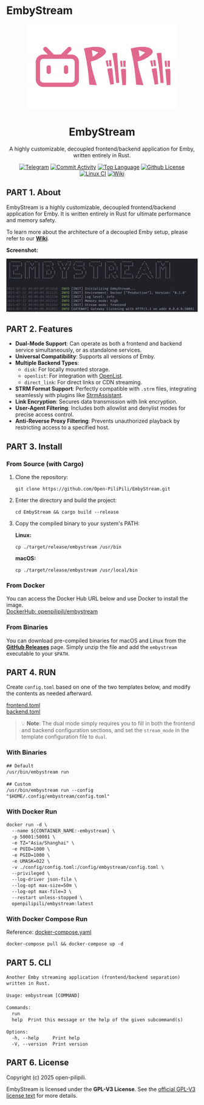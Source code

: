 # EmbyStream

<p align="center">
<a href="https://github.com/Open-PiliPili/EmbyStream">
<img alt="EmbyStream Logo" src="https://raw.githubusercontent.com/Open-PiliPili/EmbyStream/main/res/imgs/logo.jpg" width="400" />
</a>
</p>
<h1 align="center">EmbyStream</h1>
<p align="center">
A highly customizable, decoupled frontend/backend application for Emby, written entirely in Rust.
</p>
<p align="center">
<a href="https://t.me/openpilipili_chat"><img src="https://img.shields.io/badge/-Telegram_Group-red?color=blue&logo=telegram&logoColor=white" alt="Telegram"></a>
<a href="https://github.com/open-pilipili/EmbyStream/commit/main"><img src="https://img.shields.io/github/commit-activity/m/open-pilipili/EmbyStream/main" alt="Commit Activity"></a>
<a href="https://github.com/open-pilipili/EmbyStream"><img src="https://img.shields.io/github/languages/top/open-pilipili/EmbyStream" alt="Top Language"></a>
<a href="https://github.com/open-pilipili/EmbyStream/blob/main/LICENSE"><img src="https://img.shields.io/github/license/open-pilipili/EmbyStream" alt="Github License"></a>
<a href="https://github.com/Open-PiliPili/EmbyStream/actions/workflows/ci.yaml"><img src="https://github.com/Open-PiliPili/EmbyStream/actions/workflows/ci.yaml/badge.svg" alt="Linux CI"></a> <a href="https://github.com/open-pilipili/EmbyStream/wiki"><img src="https://img.shields.io/badge/-Wiki-red?color=blue&logo=github&logoColor=white" alt="Wiki"></a>
</p>

## PART 1. About

EmbyStream is a highly customizable, decoupled frontend/backend application for Emby. It is written entirely in Rust for ultimate performance and memory safety.

To learn more about the architecture of a decoupled Emby setup, please refer to our [**Wiki**](https://www.google.com/search?q=https://github.com/Open-PiliPili/EmbyStream/wiki).

**Screenshot:**

<div align="center">
 <img src="https://raw.githubusercontent.com/Open-PiliPili/EmbyStream/main/res/imgs/run_log.png"/>
</div>

## PART 2. Features

- **Dual-Mode Support**: Can operate as both a frontend and backend service simultaneously, or as standalone services.
- **Universal Compatibility**: Supports all versions of Emby.
- **Multiple Backend Types**:
    - `disk`: For locally mounted storage.
    - `openlist`: For integration with [OpenList](https://github.com/OpenListTeam/OpenList).
    - `direct_link`: For direct links or CDN streaming.
- **STRM Format Support**: Perfectly compatible with `.strm` files, integrating seamlessly with plugins like [StrmAssistant](https://github.com/sjtuross/StrmAssistant/wiki).
- **Link Encryption**: Secures data transmission with link encryption.
- **User-Agent Filtering**: Includes both allowlist and denylist modes for precise access control.
- **Anti-Reverse Proxy Filtering**: Prevents unauthorized playback by restricting access to a specified host.

## PART 3. Install

### From Source (with Cargo)

1. Clone the repository:

   ```shell
   git clone https://github.com/Open-PiliPili/EmbyStream.git
   ```

2. Enter the directory and build the project:

   ```shell
   cd EmbyStream && cargo build --release
   ```

3. Copy the compiled binary to your system's PATH:

    **Linux:**
    ```shell
    cp ./target/release/embystream /usr/bin
    ```

    **macOS:**

    ```shell
    cp ./target/release/embystream /usr/local/bin
    ```

### From Docker
You can access the Docker Hub URL below and use Docker to install the image.   
[DockerHub: openpilipili/embystream](https://hub.docker.com/r/openpilipili/embystream)

### From Binaries

You can download pre-compiled binaries for macOS and Linux from the [**GitHub Releases**](https://github.com/Open-PiliPili/EmbyStream/tags) page. Simply unzip the file and add the `embystream` executable to your `$PATH`.

## PART 4. RUN

Create `config.toml` based on one of the two templates below, and modify the contents as needed afterward.   

[frontend.toml](https://github.com/Open-PiliPili/EmbyStream/blob/main/template/config/frontend.toml)   
[backend.toml](https://github.com/Open-PiliPili/EmbyStream/blob/main/template/config/backend.toml)

> 💡 **Note**:
> The dual mode simply requires you to fill in both the frontend and backend configuration sections, and set the `stream_mode` in the template configuration file to `dual`.

### With Binaries
```shell
## Default
/usr/bin/embystream run

## Custom
/usr/bin/embystream run --config "$HOME/.config/embystream/config.toml"
```

### With Docker Run

```shell
docker run -d \
  --name ${CONTAINER_NAME:-embystream} \
  -p 50001:50001 \
  -e TZ="Asia/Shanghai" \
  -e PUID=1000 \
  -e PGID=1000 \
  -e UMASK=022 \
  -v ./config/config.toml:/config/embystream/config.toml \
  --privileged \
  --log-driver json-file \
  --log-opt max-size=50m \
  --log-opt max-file=3 \
  --restart unless-stopped \
  openpilipili/embystream:latest
```

### With Docker Compose Run

Reference: [docker-compose.yaml](https://raw.githubusercontent.com/Open-PiliPili/EmbyStream/main/template/docker/docker-compose.yaml)
```shell
docker-compose pull && docker-compose up -d
```

## PART 5. CLI

```shell
Another Emby streaming application (frontend/backend separation) written in Rust.

Usage: embystream [COMMAND]

Commands:
  run   
  help  Print this message or the help of the given subcommand(s)

Options:
  -h, --help     Print help
  -V, --version  Print version
```

## PART 6. License

Copyright (c) 2025 open-pilipili.

EmbyStream is licensed under the **GPL-V3 License**. See the [official GPL-V3 license text](https://www.gnu.org/licenses/gpl-3.0.html) for more details.
